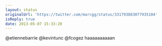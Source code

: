 ```yaml
---
layout: status
originalUrl: 'https://twitter.com/marcgg/status/331793883077935104'
isReply: true
date: 2013-05-07 15:33:20
---
```


@etiennebarrie @kevintunc @fcogez haaaaaaaaaan
